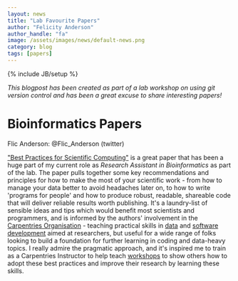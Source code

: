 ```yaml
---
layout: news
title: "Lab Favourite Papers"
author: "Felicity Anderson"
author_handle: "fa"
image: /assets/images/news/default-news.png
category: blog
tags: [papers]
---
```

{% include JB/setup %}

*This blogpost has been created as part of a lab workshop on using git version control and has been a great excuse to share interesting papers!*

# Bioinformatics Papers

Flic Anderson: @Flic_Anderson (twitter)

["Best Practices for Scientific Computing"](https://doi.org/10.1371/journal.pbio.1001745) is a great paper that has been a huge part of my current role as *Research Assistant in Bioinformatics* as part of the lab. The paper pulls together some key recommendations and principles for how to make the most of your scientific work - from how to manage your data better to avoid headaches later on, to how to write 'programs for people' and how to produce robust, readable, shareable code that will deliver reliable results worth publishing. It's a laundry-list of sensible ideas and tips which would benefit most scientists and programmers, and is informed by the authors' involvement in the [Carpentries Organisation](https://carpentries.org/) - teaching practical skills in [data](https://datacarpentry.org/lessons/) and [software development](https://software-carpentry.org/lessons/) aimed at researchers, but useful for a wide range of folks looking to build a foundation for further learning in coding and data-heavy topics. I really admire the pragmatic approach, and it's inspired me to train as a Carpentries Instructor to help teach [workshops](https://edcarp.github.io/) to show others how to adopt these best practices and improve their research by learning these skills.
  
